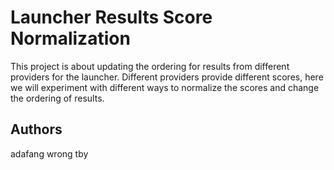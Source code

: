 # Launcher Results Score Normalization
This project is about updating the ordering for results from different providers for the launcher. Different providers provide different scores, here we will experiment with different ways to normalize the scores and change the ordering of results.

## Authors
adafang
wrong
tby